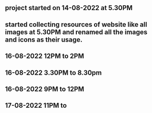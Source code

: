 ## project started on 14-08-2022 at 5.30PM

## started collecting resources of website like all images at 5.30PM and renamed all the images and icons as their usage.

## 16-08-2022 12PM to 2PM

## 16-08-2022 3.30PM to 8.30pm

## 16-08-2022 9PM to 12PM

## 17-08-2022 11PM to
